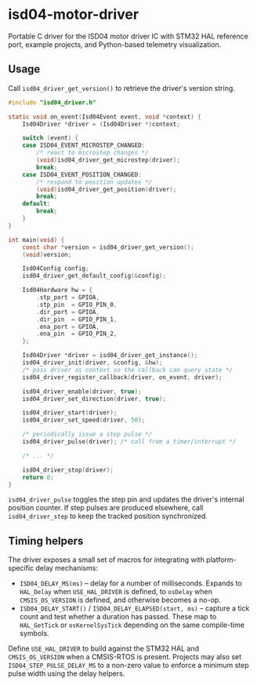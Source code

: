 # isd04-motor-driver
Portable C driver for the ISD04 motor driver IC with STM32 HAL reference port, example projects, and Python-based telemetry visualization.

## Usage
Call `isd04_driver_get_version()` to retrieve the driver's version string.

```c
#include "isd04_driver.h"

static void on_event(Isd04Event event, void *context) {
    Isd04Driver *driver = (Isd04Driver *)context;

    switch (event) {
    case ISD04_EVENT_MICROSTEP_CHANGED:
        /* react to microstep changes */
        (void)isd04_driver_get_microstep(driver);
        break;
    case ISD04_EVENT_POSITION_CHANGED:
        /* respond to position updates */
        (void)isd04_driver_get_position(driver);
        break;
    default:
        break;
    }
}

int main(void) {
    const char *version = isd04_driver_get_version();
    (void)version;

    Isd04Config config;
    isd04_driver_get_default_config(&config);

    Isd04Hardware hw = {
        .stp_port = GPIOA,
        .stp_pin  = GPIO_PIN_0,
        .dir_port = GPIOA,
        .dir_pin  = GPIO_PIN_1,
        .ena_port = GPIOA,
        .ena_pin  = GPIO_PIN_2,
    };

    Isd04Driver *driver = isd04_driver_get_instance();
    isd04_driver_init(driver, &config, &hw);
    /* pass driver as context so the callback can query state */
    isd04_driver_register_callback(driver, on_event, driver);

    isd04_driver_enable(driver, true);
    isd04_driver_set_direction(driver, true);

    isd04_driver_start(driver);
    isd04_driver_set_speed(driver, 50);

    /* periodically issue a step pulse */
    isd04_driver_pulse(driver); /* call from a timer/interrupt */

    /* ... */

    isd04_driver_stop(driver);
    return 0;
}
```

`isd04_driver_pulse` toggles the step pin and updates the driver's internal
position counter. If step pulses are produced elsewhere, call
`isd04_driver_step` to keep the tracked position synchronized.

## Timing helpers

The driver exposes a small set of macros for integrating with platform-specific
delay mechanisms:

* `ISD04_DELAY_MS(ms)` – delay for a number of milliseconds.  Expands to
  `HAL_Delay` when `USE_HAL_DRIVER` is defined, to `osDelay` when
  `CMSIS_OS_VERSION` is defined, and otherwise becomes a no-op.
* `ISD04_DELAY_START()` / `ISD04_DELAY_ELAPSED(start, ms)` – capture a tick
  count and test whether a duration has passed.  These map to `HAL_GetTick` or
  `osKernelSysTick` depending on the same compile-time symbols.

Define `USE_HAL_DRIVER` to build against the STM32 HAL and `CMSIS_OS_VERSION`
when a CMSIS-RTOS is present.  Projects may also set
`ISD04_STEP_PULSE_DELAY_MS` to a non-zero value to enforce a minimum step pulse
width using the delay helpers.
